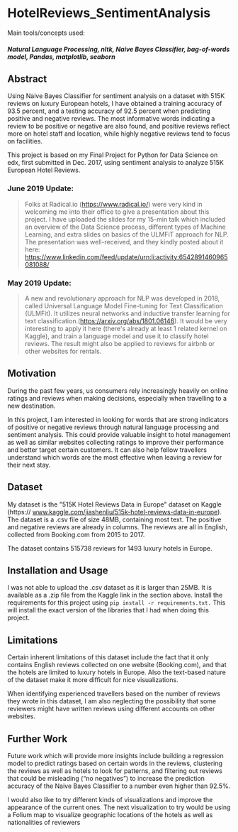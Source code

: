 # HotelReviews_SentimentAnalysis

Main tools/concepts used: 
##### Natural Language Processing, nltk, Naive Bayes Classifier, bag-of-words model, Pandas, matplotlib, seaborn

## Abstract

Using Naive Bayes Classifier for sentiment analysis on a dataset with 515K reviews on luxury European hotels, I have obtained a training accuracy of 93.5 percent, and a testing accuracy of 92.5 percent when predicting positive and negative reviews. The most informative words indicating a review to be positive or negative are also found, and positive reviews reflect more on hotel staff and location, while highly negative reviews tend to focus on facilities.

This project is based on my Final Project for Python for Data Science on edx, first submitted in Dec. 2017, using sentiment analysis to analyze 515K European Hotel Reviews.

### June 2019 Update:
> Folks at Radical.io (https://www.radical.io/) were very kind in welcoming me into their office to give a presentation about this project. I have uploaded the slides for my 15-min talk which included an overview of the Data Science process, different types of Machine Learning, and extra slides on basics of the ULMFiT approach for NLP.
The presentation was well-received, and they kindly posted about it here: 
https://www.linkedin.com/feed/update/urn:li:activity:6542891460965081088/

### May 2019 Update: 
> A new and revolutionary approach for NLP was developed in 2018, called Universal Language Model Fine-tuning for Text Classification (ULMFit). It utilizes neural networks and inductive transfer learning for text classification.(https://arxiv.org/abs/1801.06146). It would be very interesting to apply it here (there's already at least 1 related kernel on Kaggle), and train a language model and use it to classify hotel reviews. The result might also be applied to reviews for airbnb or other websites for rentals.



## Motivation

During the past few years, us consumers rely increasingly heavily on online ratings and reviews when making decisions, especially when travelling to a new destination.

In this project, I am interested in looking for words that are strong indicators of positive or negative reviews through natural language processing and sentiment analysis. This could provide valuable insight to hotel management as well as similar websites collecting ratings to improve their performance and better target certain customers. It can also help fellow travellers understand which words are the most effective when leaving a review for their next stay.

## Dataset

My dataset is the "515K Hotel Reviews Data in Europe" dataset on Kaggle (https:// www.kaggle.com/jiashenliu/515k-hotel-reviews-data-in-europe). The dataset is a .csv file of size 48MB, containing most text. The positive and negative reviews are already in columns. The reviews are all in English, collected from Booking.com from 2015 to 2017.

The dataset contains 515738 reviews for 1493 luxury hotels in Europe.

## Installation and Usage
I was not able to upload the .csv dataset as it is larger than 25MB. It is available as a .zip file from the Kaggle link in the section above.
Install the requirements for this project using `pip install -r requirements.txt.` This will install the exact version of the libraries that I had when doing this project.

## Limitations 

Certain inherent limitations of this dataset include the fact that it only contains English reviews collected on one website (Booking.com), and that the hotels are limited to luxury hotels in Europe. Also the text-based nature of the dataset make it more difficult for nice visualizations.

When identifying experienced travellers based on the number of reviews they wrote in this dataset, I am also neglecting the possibility that some reviewers might have written reviews using different accounts on other websites.

## Further Work

Future work which will provide more insights include building a regression model to predict ratings based on certain words in the reviews, clustering the reviews as well as hotels to look for patterns, and filtering out reviews that could be misleading (“no negatives”) to increase the prediction accuracy of the Naive Bayes Classifier to a number even higher than 92.5%.

I would also like to try different kinds of visualizations and improve the appearance of the current ones. The next visualization to try would be using a Folium map to visualize geographic locations of the hotels as well as nationalities of reviewers
